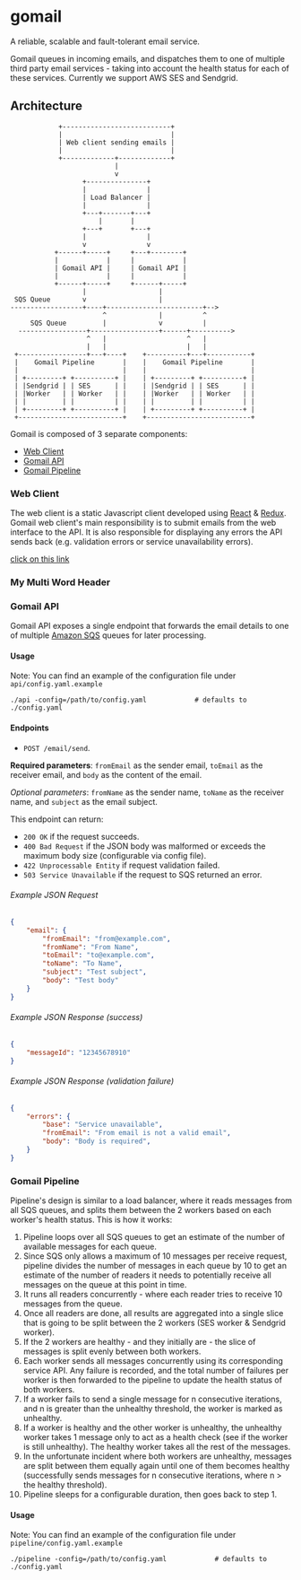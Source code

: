 # gomail

A reliable, scalable and fault-tolerant email service.

Gomail queues in incoming emails, and dispatches them to one of multiple third party email services - taking into account the health status for each of these services. Currently we support AWS SES and Sendgrid.

## Architecture
```
            +---------------------------+
            |                           |
            | Web client sending emails |
            |                           |
            +-------------+-------------+
                          |
                          v
                  +---------------+
                  |               |
                  | Load Balancer |
                  |               |
                  +---+-------+---+                     
                      |       |
                  +---+       +---+
                  |               |
                  v               v
           +------+-----+     +---+--------+
           |            |     |            |
           | Gomail API |     | Gomail API |
           |            |     |            |
           +------+-----+     +------+-----+
                  |                  |
 SQS Queue        v                  |
------------------+----+------------------------+-->
                       ^             |          ^
     SQS Queue         |             v          |
  -----------------+-----------------+------+---------->
                   ^   |                    ^   |
                   |   |                    |   |
 +-----------------+---+----+    +----------+---+-----------+
 |    Gomail Pipeline       |    |    Gomail Pipeline       |
 |                          |    |                          |
 | +---------+ +----------+ |    | +---------+ +----------+ |
 | |Sendgrid | | SES      | |    | |Sendgrid | | SES      | |
 | |Worker   | | Worker   | |    | |Worker   | | Worker   | |
 | |         | |          | |    | |         | |          | |
 | +---------+ +----------+ |    | +---------+ +----------+ |
 +--------------------------+    +--------------------------+
```
Gomail is composed of 3 separate components:

* [Web Client](#web-client)
* [Gomail API](#gomail-api)
* [Gomail Pipeline](#gomail-pipeline)

### Web Client

The web client is a static Javascript client developed using [React](https://facebook.github.io/react/) & [Redux](http://redux.js.org/). Gomail web client's main responsibility is to submit emails from the web interface to the API. It is also responsible for displaying any errors the API sends back (e.g. validation errors or service unavailability errors).

[click on this link](#my-multi-word-header)

### My Multi Word Header

### Gomail API

Gomail API exposes a single endpoint that forwards the email details to one of multiple [Amazon SQS](https://aws.amazon.com/sqs/) queues for later processing.

#### Usage

Note: You can find an example of the configuration file under `api/config.yaml.example`

``` shell
./api -config=/path/to/config.yaml            # defaults to ./config.yaml

```

#### Endpoints

* `POST /email/send`.

**Required parameters**: `fromEmail` as the sender email, `toEmail` as the receiver email, and `body` as the content of the email.

_Optional parameters_: `fromName` as the sender name, `toName` as the receiver name, and `subject` as the email subject.

This endpoint can return:

* `200 OK` if the request succeeds.
* `400 Bad Request` if the JSON body was malformed or exceeds the maximum body size (configurable via config file).
* `422 Unprocessable Entity` if request validation failed.
* `503 Service Unavailable` if the request to SQS returned an error.

###### Example JSON Request
``` json
{
    "email": {
        "fromEmail": "from@example.com",
        "fromName": "From Name",
        "toEmail": "to@example.com",
        "toName": "To Name",
        "subject": "Test subject",
        "body": "Test body"
    }
}
```

###### Example JSON Response (success)
``` json
{
    "messageId": "12345678910"
}
```

###### Example JSON Response (validation failure)
``` json
{
    "errors": {
        "base": "Service unavailable",
        "fromEmail": "From email is not a valid email",
        "body": "Body is required",
    }
}
```

### Gomail Pipeline

Pipeline's design is similar to a load balancer, where it reads messages from all SQS queues, and splits them between the 2 workers based on each worker's health status. This is how it works:

1. Pipeline loops over all SQS queues to get an estimate of the number of available messages for each queue.
2. Since SQS only allows a maximum of 10 messages per receive request, pipeline divides the number of messages in each queue by 10 to get an estimate of the number of readers it needs to potentially receive all messages on the queue at this point in time.
3. It runs all readers concurrently - where each reader tries to receive 10 messages from the queue.
4. Once all readers are done, all results are aggregated into a single slice that is going to be split between the 2 workers (SES worker & Sendgrid worker).
5. If the 2 workers are healthy - and they initially are - the slice of messages is split evenly between both workers.
6. Each worker sends all messages concurrently using its corresponding service API. Any failure is recorded, and the total number of failures per worker is then forwarded to the pipeline to update the health status of both workers.
7. If a worker fails to send a single message for n consecutive iterations, and n is greater than the unhealthy threshold, the worker is marked as unhealthy.
8. If a worker is healthy and the other worker is unhealthy, the unhealthy worker takes 1 message only to act as a health check (see if the worker is still unhealthy). The healthy worker takes all the rest of the messages.
9. In the unfortunate incident where both workers are unhealthy, messages are split between them equally again until one of them becomes healthy (successfully sends messages for n consecutive iterations, where n > the healthy threshold).
10. Pipeline sleeps for a configurable duration, then goes back to step 1.

#### Usage

Note: You can find an example of the configuration file under `pipeline/config.yaml.example`

``` shell
./pipeline -config=/path/to/config.yaml            # defaults to ./config.yaml

```

